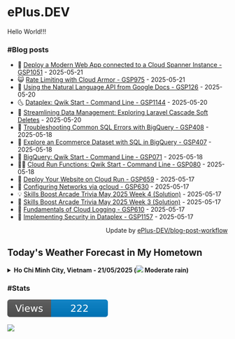 # ePlus.DEV

Hello World!!!

### #Blog posts

- 🧰 [Deploy a Modern Web App connected to a Cloud Spanner Instance - GSP1051](https://eplus.dev/deploy-a-modern-web-app-connected-to-a-cloud-spanner-instance-gsp1051) - 2025-05-21 
- 😺 [Rate Limiting with Cloud Armor - GSP975](https://eplus.dev/rate-limiting-with-cloud-armor-gsp975) - 2025-05-21 
- 🗽 [Using the Natural Language API from Google Docs - GSP126](https://eplus.dev/using-the-natural-language-api-from-google-docs-gsp126-1) - 2025-05-20 
- 🌜 [Dataplex: Qwik Start - Command Line - GSP1144](https://eplus.dev/dataplex-qwik-start-command-line-gsp1144) - 2025-05-20 
- 📝 [Streamlining Data Management: Exploring Laravel Cascade Soft Deletes](https://eplus.dev/streamlining-data-management-exploring-laravel-cascade-soft-deletes) - 2025-05-20 
- 🚀 [Troubleshooting Common SQL Errors with BigQuery - GSP408](https://eplus.dev/troubleshooting-common-sql-errors-with-bigquery-gsp408) - 2025-05-18 
- 💼 [Explore an Ecommerce Dataset with SQL in BigQuery - GSP407](https://eplus.dev/explore-an-ecommerce-dataset-with-sql-in-bigquery-gsp407) - 2025-05-18 
- 🦣 [BigQuery: Qwik Start - Command Line - GSP071](https://eplus.dev/bigquery-qwik-start-command-line-gsp071) - 2025-05-18 
- 👨‍🏫 [Cloud Run Functions: Qwik Start - Command Line - GSP080](https://eplus.dev/cloud-run-functions-qwik-start-command-line-gsp080) - 2025-05-18 
- 🔭 [Deploy Your Website on Cloud Run - GSP659](https://eplus.dev/deploy-your-website-on-cloud-run-gsp659) - 2025-05-17 
- 🤡 [Configuring Networks via gcloud - GSP630](https://eplus.dev/configuring-networks-via-gcloud-gsp630) - 2025-05-17 
- 💡 [Skills Boost Arcade Trivia May 2025 Week 4 &lpar;Solution&rpar;](https://eplus.dev/skills-boost-arcade-trivia-may-2025-week-4-solution) - 2025-05-17 
- 🦣 [Skills Boost Arcade Trivia May 2025 Week 3 &lpar;Solution&rpar;](https://eplus.dev/skills-boost-arcade-trivia-may-2025-week-3-solution) - 2025-05-17 
- 💪 [Fundamentals of Cloud Logging - GSP610](https://eplus.dev/fundamentals-of-cloud-logging-gsp610) - 2025-05-17 
- 🤡 [Implementing Security in Dataplex - GSP1157](https://eplus.dev/implementing-security-in-dataplex-gsp1157) - 2025-05-17 


<div align="right">
    Update by <a target="_blank" href="https://github.com/ePlus-DEV/blog-post-workflow">ePlus-DEV/blog-post-workflow</a>
</div>


## Today's Weather Forecast in My Hometown



<details>
    <summary><b>Ho Chi Minh City, Vietnam - 21/05/2025 (<img src="https://cdn.weatherapi.com/weather/64x64/day/302.png" width="25" /> Moderate rain)</b>
    </summary>

    
<table>
    <tr>
        <th>Hour</th>
        <td>00:00</td><td>01:00</td><td>02:00</td><td>03:00</td><td>04:00</td><td>05:00</td><td>06:00</td><td>07:00</td><td>08:00</td><td>09:00</td><td>10:00</td><td>11:00</td><td>12:00</td><td>13:00</td><td>14:00</td><td>15:00</td><td>16:00</td><td>17:00</td><td>18:00</td><td>19:00</td><td>20:00</td><td>21:00</td><td>22:00</td><td>23:00</td>
    </tr>
    <tr>
        <th>Weather</th>
        <td><img src="https://cdn.weatherapi.com/weather/64x64/night/116.png"></img></td><td><img src="https://cdn.weatherapi.com/weather/64x64/night/116.png"></img></td><td><img src="https://cdn.weatherapi.com/weather/64x64/night/116.png"></img></td><td><img src="https://cdn.weatherapi.com/weather/64x64/night/113.png"></img></td><td><img src="https://cdn.weatherapi.com/weather/64x64/night/113.png"></img></td><td><img src="https://cdn.weatherapi.com/weather/64x64/night/113.png"></img></td><td><img src="https://cdn.weatherapi.com/weather/64x64/day/116.png"></img></td><td><img src="https://cdn.weatherapi.com/weather/64x64/day/113.png"></img></td><td><img src="https://cdn.weatherapi.com/weather/64x64/day/113.png"></img></td><td><img src="https://cdn.weatherapi.com/weather/64x64/day/116.png"></img></td><td><img src="https://cdn.weatherapi.com/weather/64x64/day/176.png"></img></td><td><img src="https://cdn.weatherapi.com/weather/64x64/day/266.png"></img></td><td><img src="https://cdn.weatherapi.com/weather/64x64/day/266.png"></img></td><td><img src="https://cdn.weatherapi.com/weather/64x64/day/176.png"></img></td><td><img src="https://cdn.weatherapi.com/weather/64x64/day/389.png"></img></td><td><img src="https://cdn.weatherapi.com/weather/64x64/day/176.png"></img></td><td><img src="https://cdn.weatherapi.com/weather/64x64/day/119.png"></img></td><td><img src="https://cdn.weatherapi.com/weather/64x64/day/122.png"></img></td><td><img src="https://cdn.weatherapi.com/weather/64x64/day/356.png"></img></td><td><img src="https://cdn.weatherapi.com/weather/64x64/night/293.png"></img></td><td><img src="https://cdn.weatherapi.com/weather/64x64/night/353.png"></img></td><td><img src="https://cdn.weatherapi.com/weather/64x64/night/293.png"></img></td><td><img src="https://cdn.weatherapi.com/weather/64x64/night/293.png"></img></td><td><img src="https://cdn.weatherapi.com/weather/64x64/night/176.png"></img></td>
    </tr>
    <tr>
        <th>Condition</th>
        <td width="200px">Partly Cloudy </td><td width="200px">Partly Cloudy </td><td width="200px">Partly Cloudy </td><td width="200px">Clear </td><td width="200px">Clear </td><td width="200px">Clear </td><td width="200px">Partly Cloudy </td><td width="200px">Sunny</td><td width="200px">Sunny</td><td width="200px">Partly Cloudy </td><td width="200px">Patchy rain nearby</td><td width="200px">Light drizzle</td><td width="200px">Light drizzle</td><td width="200px">Patchy rain nearby</td><td width="200px">Moderate or heavy rain with thunder</td><td width="200px">Patchy rain nearby</td><td width="200px">Cloudy </td><td width="200px">Overcast </td><td width="200px">Moderate or heavy rain shower</td><td width="200px">Patchy light rain</td><td width="200px">Light rain shower</td><td width="200px">Patchy light rain</td><td width="200px">Patchy light rain</td><td width="200px">Patchy rain nearby</td>
    </tr>
    <tr>
        <th>Temperature</th>
        <td>28 °C</td><td>27.8 °C</td><td>27.6 °C</td><td>27.4 °C</td><td>27.3 °C</td><td>27 °C</td><td>27.2 °C</td><td>28.3 °C</td><td>29.4 °C</td><td>30.6 °C</td><td>32.3 °C</td><td>33.8 °C</td><td>34.5 °C</td><td>35 °C</td><td>26.1 °C</td><td>34.5 °C</td><td>33.9 °C</td><td>32.5 °C</td><td>30.7 °C</td><td>29.1 °C</td><td>28.6 °C</td><td>28 °C</td><td>27.3 °C</td><td>27.1 °C</td>
    </tr>
    <tr>
        <th>Wind</th>
        <td>8.3 kph</td><td>7.6 kph</td><td>7.2 kph</td><td>6.8 kph</td><td>6.1 kph</td><td>5.4 kph</td><td>5.4 kph</td><td>6.8 kph</td><td>7.9 kph</td><td>7.6 kph</td><td>7.2 kph</td><td>7.6 kph</td><td>9.7 kph</td><td>11.2 kph</td><td>11.9 kph</td><td>7.9 kph</td><td>9.4 kph</td><td>10.8 kph</td><td>5.4 kph</td><td>1.8 kph</td><td>2.2 kph</td><td>5 kph</td><td>6.5 kph</td><td>6.8 kph</td>
    </tr>
</table>


<div align="right">
    Updated at: 2025-05-21T07:45:32Z - by <a target="_blank"
        href="https://github.com/ePlus-DEV/weather-forecast">ePlus-DEV/weather-forecast</a>
</div>
</details>


### #Stats

[![Image of counter](https://github.com/ePlus-DEV/view-counter/blob/main/svg/685088620/badge.svg)](https://github.com/ePlus-DEV/view-counter/blob/main/readme/685088620/week.md)

![](https://komarev.com/ghpvc/?username=ePlus-DEV&style=for-the-badge)
